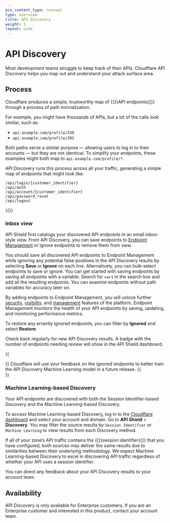 ```yaml
---
pcx_content_type: concept
type: overview
title: API Discovery
weight: 1
layout: wide
---
```


# API Discovery

Most development teams struggle to keep track of their APIs. Cloudflare API Discovery helps you map out and understand your attack surface area.

## Process

Cloudflare produces a simple, trustworthy map of {{<glossary-tooltip term_id="API endpoint">}}API endpoints{{</glossary-tooltip>}} through a process of path normalization.

For example, you might have thousands of APIs, but a lot of the calls look similar, such as:

- `api.example.com/profile/238`
- `api.example.com/profile/392`

Both paths serve a similar purpose — allowing users to log in to their accounts — but they are not identical. To simplify your endpoints, these examples might both map to `api.example.com/profile/*`.

API Discovery runs this process across all your traffic, generating a simple map of endpoints that might look like:

```
/api/login/{customer_identifier}
/api/auth
/api/account/{customer_identifier}
/api/password_reset
/api/logout
```

{{<render file="_blog-post.md">}}

### Inbox view

API Shield first catalogs your discovered API endpoints in an email inbox-style view. From API Discovery, you can save endpoints to [Endpoint Management](/api-shield/management-and-monitoring/) or ignore endpoints to remove them from view.

You should save all discovered API endpoints to Endpoint Management while ignoring any potential false positives in the API Discovery results by selecting **Save** or **Ignore** on each line. Alternatively, you can bulk-select endpoints to save or ignore. You can get started with saving endpoints by saving all endpoints with a variable. Search for  `var1` in the search box and add all the resulting endpoints. You can examine endpoints without path variables for accuracy later on.

By adding endpoints to Endpoint Management, you will unlock further [security](/api-shield/security/), [visibility](/api-shield/management-and-monitoring/#endpoint-performance-analysis), and [management](/api-shield/management-and-monitoring/) features of the platform. Endpoint Management monitors the health of your API endpoints by saving, updating, and monitoring performance metrics.

To restore any errantly ignored endpoints, you can filter by **Ignored** and select **Restore**.

Check back regularly for new API Discovery results. A badge with the number of endpoints needing review will show in the API Shield dashboard.

{{<Aside type="note">}}
Cloudflare will use your feedback on the ignored endpoints to better train the API Discovery Machine Learning model in a future release.
{{</Aside>}}

### Machine Learning-based Discovery

Your API endpoints are discovered with both the Session Identifier-based Discovery and the Machine Learning-based Discovery.

To access Machine Learning-based Discovery, log in to the [Cloudflare dashboard](https://dash.cloudflare.com/) and select your account and domain. Go to **API Shield** > **Discovery**. You may filter the source results by `Session Identifier` or `Machine Learning` to view results from each Discovery method.

If all of your zone’s API traffic contains the {{<glossary-tooltip term_id="session identifier">}}session identifier{{</glossary-tooltip>}} that you have configured, both sources may deliver the same results due to similarities between their underlying methodology. We expect Machine Learning-based Discovery to excel in discovering API traffic regardless of whether your API uses a session identifier.

You can direct any feedback about your API Discovery results to your account team.

## Availability

API Discovery is only available for Enterprise customers. If you are an Enterprise customer and interested in this product, contact your account team.